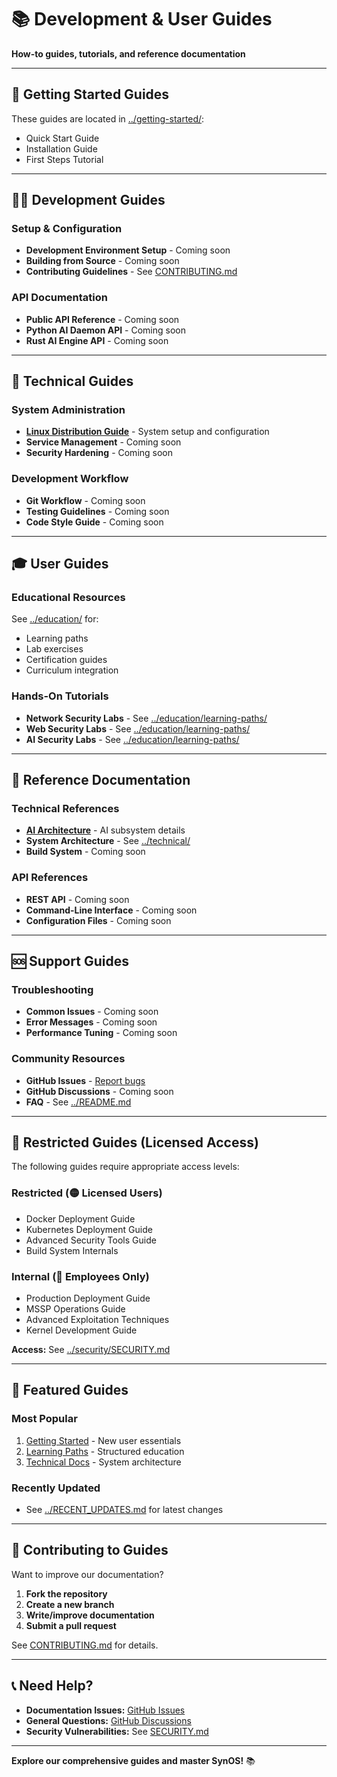# 📚 Development & User Guides

**How-to guides, tutorials, and reference documentation**

---

## 🚀 Getting Started Guides

These guides are located in [../getting-started/](../getting-started/):
- Quick Start Guide
- Installation Guide
- First Steps Tutorial

---

## 👨‍💻 Development Guides

### Setup & Configuration
- **Development Environment Setup** - Coming soon
- **Building from Source** - Coming soon
- **Contributing Guidelines** - See [CONTRIBUTING.md](https://github.com/TLimoges33/Syn_OS/blob/master/CONTRIBUTING.md)

### API Documentation
- **Public API Reference** - Coming soon
- **Python AI Daemon API** - Coming soon
- **Rust AI Engine API** - Coming soon

---

## 🔧 Technical Guides

### System Administration
- **[Linux Distribution Guide](../technical/Linux-Distribution.md)** - System setup and configuration
- **Service Management** - Coming soon
- **Security Hardening** - Coming soon

### Development Workflow
- **Git Workflow** - Coming soon
- **Testing Guidelines** - Coming soon
- **Code Style Guide** - Coming soon

---

## 🎓 User Guides

### Educational Resources
See [../education/](../education/) for:
- Learning paths
- Lab exercises
- Certification guides
- Curriculum integration

### Hands-On Tutorials
- **Network Security Labs** - See [../education/learning-paths/](../education/learning-paths/)
- **Web Security Labs** - See [../education/learning-paths/](../education/learning-paths/)
- **AI Security Labs** - See [../education/learning-paths/](../education/learning-paths/)

---

## 📖 Reference Documentation

### Technical References
- **[AI Architecture](../technical/README.md#ai-subsystem-structure)** - AI subsystem details
- **System Architecture** - See [../technical/](../technical/)
- **Build System** - Coming soon

### API References
- **REST API** - Coming soon
- **Command-Line Interface** - Coming soon
- **Configuration Files** - Coming soon

---

## 🆘 Support Guides

### Troubleshooting
- **Common Issues** - Coming soon
- **Error Messages** - Coming soon
- **Performance Tuning** - Coming soon

### Community Resources
- **GitHub Issues** - [Report bugs](https://github.com/TLimoges33/Syn_OS/issues)
- **GitHub Discussions** - Coming soon
- **FAQ** - See [../README.md](../README.md)

---

## 🔐 Restricted Guides (Licensed Access)

The following guides require appropriate access levels:

### Restricted (🟡 Licensed Users)
- Docker Deployment Guide
- Kubernetes Deployment Guide
- Advanced Security Tools Guide
- Build System Internals

### Internal (🔴 Employees Only)
- Production Deployment Guide
- MSSP Operations Guide
- Advanced Exploitation Techniques
- Kernel Development Guide

**Access:** See [../security/SECURITY.md](../security/SECURITY.md)

---

## 🌟 Featured Guides

### Most Popular
1. [Getting Started](../getting-started/) - New user essentials
2. [Learning Paths](../education/learning-paths/) - Structured education
3. [Technical Docs](../technical/) - System architecture

### Recently Updated
- See [../RECENT_UPDATES.md](../RECENT_UPDATES.md) for latest changes

---

## 📝 Contributing to Guides

Want to improve our documentation?

1. **Fork the repository**
2. **Create a new branch**
3. **Write/improve documentation**
4. **Submit a pull request**

See [CONTRIBUTING.md](https://github.com/TLimoges33/Syn_OS/blob/master/CONTRIBUTING.md) for details.

---

## 📞 Need Help?

- **Documentation Issues:** [GitHub Issues](https://github.com/TLimoges33/Syn_OS/issues)
- **General Questions:** [GitHub Discussions](https://github.com/TLimoges33/Syn_OS/discussions)
- **Security Vulnerabilities:** See [SECURITY.md](https://github.com/TLimoges33/Syn_OS/blob/master/SECURITY.md)

---

**Explore our comprehensive guides and master SynOS!** 📚
